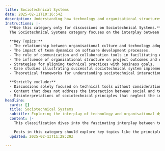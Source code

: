 ```yaml
---
title: Sociotechnical Systems
date: 2025-02-11T10:16:54Z
description: Understanding how technology and organisational structures interact to shape software delivery and team effectiveness.
Instructions: |-
  **Use this category only for discussions on Sociotechnical Systems.**  
  The Sociotechnical Systems category focuses on the interplay between technology and organisational structures, examining how these elements collectively influence software delivery and team effectiveness. This category aims to explore the integration of social and technical aspects within organisations to enhance performance and adaptability.

  **Key Topics:**
  - The relationship between organisational culture and technology adoption.
  - The impact of team dynamics on software development processes.
  - The role of communication and collaboration tools in facilitating effective teamwork.
  - The influence of organisational structure on project outcomes and delivery speed.
  - Strategies for aligning technical practices with business goals.
  - Case studies illustrating successful sociotechnical system implementations.
  - Theoretical frameworks for understanding sociotechnical interactions, such as the Cynefin Framework.

  **Strictly exclude:**
  - Discussions solely focused on technical tools without consideration of their organisational context.
  - Content that does not address the interaction between social and technical systems.
  - Misinterpretations of sociotechnical principles that neglect the importance of both elements in software delivery.
headline:
  cards: []
  title: Sociotechnical Systems
  subtitle: Exploring the interplay of technology and organisational dynamics to enhance software delivery and team performance in complex environments.
  content: |-
    This classification dives into the fascinating interplay between technology and organisational structures, focusing on how they influence software delivery and team effectiveness. It’s all about understanding the dynamics that shape our work environments, especially in Agile, Scrum, DevOps, and Lean contexts. 

    Posts in this category should explore key topics like the principles of Kanban, the roles of Agile frameworks, the impact of DevOps practices, and the insights from complexity theory. By examining these elements, we can uncover how to create more effective teams and improve delivery processes, ultimately leading to better outcomes in our projects.
  updated: 2025-02-13T11:28:29Z

---
```


